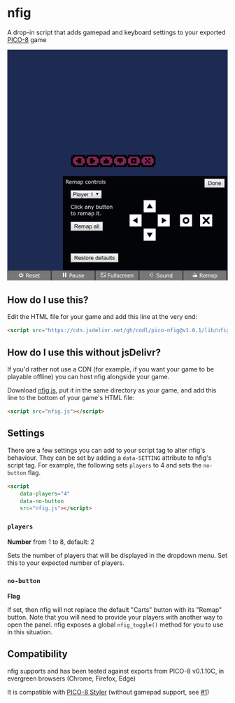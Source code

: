 # nfig

A drop-in script that adds gamepad and keyboard settings to your exported [PICO-8][] game

![](screenshot.png)

[PICO-8]: http://www.lexaloffle.com/pico-8.php

## How do I use this?

Edit the HTML file for your game and add this line at the very end:

```html
<script src="https://cdn.jsdelivr.net/gh/codl/pico-nfig@v1.0.1/lib/nfig.js"></script>
```

## How do I use this without jsDelivr?

If you'd rather not use a CDN (for example, if you want your game to be playable offline) you can host nfig alongside your game.

Download [nfig.js](lib/nfig.js), put it in the same directory as your game, and add this line to the bottom of your game's HTML file:

```html
<script src="nfig.js"></script>
```

## Settings

There are a few settings you can add to your script tag to alter nfig's behaviour. They can be set by adding a `data-SETTING` attribute to nfig's script tag. For example, the following sets `players` to 4 and sets the `no-button` flag.

```html
<script
    data-players="4"
    data-no-button
    src="nfig.js"></script>
```

### `players`

**Number** from 1 to 8, default: 2

Sets the number of players that will be displayed in the dropdown menu. Set this to your expected number of players.

### `no-button`

**Flag**

If set, then nfig will not replace the default "Carts" button with its "Remap" button. Note that you will need to provide your players with another way to open the panel. nfig exposes a global `nfig_toggle()` method for you to use in this situation.

## Compatibility

nfig supports and has been tested against exports from PICO-8 v0.1.10C, in evergreen browsers (Chrome, Firefox, Edge)

It is compatible with [PICO-8 Styler][styler] (without gamepad support, see [#1][])

[styler]: https://seansleblanc.itch.io/pico-8-styler
[#1]: https://github.com/codl/pico-nfig/issues/1
